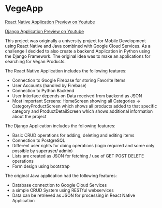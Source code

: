 # VegeApp

[React Native Application Preview on Youtube](https://www.youtube.com/watch?v=Cql1pk8h7g4)

[Django Application Preview on Youtube](https://www.youtube.com/watch?v=1VetHRRGF-c)

This project was originally a university project for Mobile Development using React Native and Java combined with Google Cloud Services. As a challenge I decided 
to also create a backend Application in Python using the Django Framework. The original idea was to make an applications for searching for Vegan Products. 

The React Native Application includes the following features:
* Connection to Google Firebase for storing Favorite Items
* User Accounts (handled by Firebase)
* Connection to Python Backend
* User Interface depends on Data received from backend as JSON
* Most important Screens: HomeScreen showing all Categories -> CategoryProductScreen which shows all products added to that specific category and ProductDetailScreen
which shows additional information about the project

The Django Application includes the following features:
* Basic CRUD operations for adding, deleting and editing items
* Connection to PostgreSQL 
* Different user rights for doing operations (login required and some only possible by superuser/ admin)
* Lists are created as JSON for fetching / use of GET POST DELETE operations
* Form design using bootstrap

The original Java application had the following features:
* Database connection to Google Cloud Services 
* a simple CRUD System using RESTful webservices 
* Data can be retrieved as JSON for processing in React Native Application
